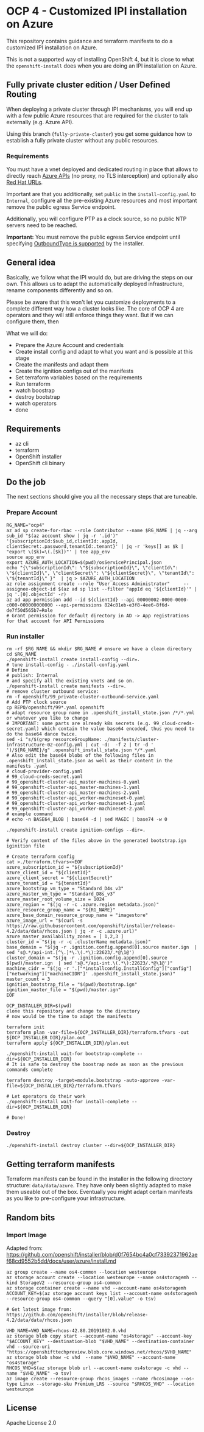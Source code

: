 # OCP 4 - Customized IPI installation on Azure

This repository contains guidance and terraform manifests to do a customized IPI installation on Azure.

This is not a supported way of installing OpenShift 4, but it is close to what the `openshift-install` does
when you are doing an IPI installation on Azure.

## Fully private cluster edition / User Defined Routing

When deploying a private cluster through IPI mechanisms, you will end up with a few public Azure resources that
are required for the cluster to talk externally (e.g. Azure API).

Using this branch (`fully-private-cluster`) you get some guidance how to establish a fully private cluster
without any public resources.

### Requirements

You must have a vnet deployed and dedicated routing in place that allows to directly reach [Azure APIs](https://docs.microsoft.com/en-us/azure/azure-portal/azure-portal-safelist-urls?tabs=public-cloud) (no proxy,
no TLS interception) and optionally also [Red Hat URLs](https://docs.openshift.com/container-platform/4.4/installing/install_config/configuring-firewall.html).

Important are that you additionally, set `public` in the `install-config.yaml` to `Internal`,
configure all the pre-existing Azure resources and most important remove the public egress
Service endpoint.

Additionally, you will configure PTP as a clock source, so no public NTP servers need to be reached.

**Important:** You must remove the public egress Service endpoint until specifying [OutboundType is supported](https://github.com/openshift/installer/pull/3324) by the installer.

## General idea

Basically, we follow what the IPI would do, but are driving the steps on our own. This allows us
to adapt the automatically deployed infrastructure, rename components differently and so on.

Please be aware that this won't let you customize deployments to a complete different way how a
cluster looks like. The core of OCP 4 are operators and they will still enforce things they want.
But if we can configure them, then

What we will do:

* Prepare the Azure Account and credentials
* Create install config and adapt to what you want and is possible at this stage
* Create the manifests and adapt them
* Create the ignition configs out of the manifests
* Set terraform variables based on the requirements
* Run terraform
* watch boostrap
* destroy bootstrap
* watch operators
* done

## Requirements

* az cli
* terraform
* OpenShift installer
* OpenShift cli binary

## Do the job

The next sections should give you all the necessary steps that are tuneable.


### Prepare Account

```shell
RG_NAME="ocp4"
az ad sp create-for-rbac --role Contributor --name $RG_NAME | jq --arg sub_id "$(az account show | jq -r '.id')" '{subscriptionId:$sub_id,clientId:.appId, clientSecret:.password,tenantId:.tenant}' | jq -r 'keys[] as $k | "export \($k)=\(.[$k])"' | tee app_env
source app_env
export AZURE_AUTH_LOCATION=$(pwd)/osServicePrincipal.json
echo "{\"subscriptionId\": \"${subscriptionId}\", \"clientId\": \"${clientId}\", \"clientSecret\": \"${clientSecret}\", \"tenantId\": \"${tenantId}\" }"  | jq > $AZURE_AUTH_LOCATION
az role assignment create --role "User Access Administrator"     --assignee-object-id $(az ad sp list --filter "appId eq '${clientId}'" | jq '.[0].objectId' -r)
az ad app permission add --id ${clientId} --api 00000002-0000-0000-c000-000000000000 --api-permissions 824c81eb-e3f8-4ee6-8f6d-de7f50d565b7=Role
# Grant permission for default directory in AD -> App registrations for that account for API Permissions
```

### Run installer

```shell
rm -rf $RG_NAME && mkdir $RG_NAME # ensure we have a clean directory
cd $RG_NAME
./openshift-install create install-config --dir=.
# tune install-config - ./install-config.yaml
# Define
# publish: Internal
# and specify all the existing vnets and so on.
./openshift-install create manifests --dir=.
# remove cluster outbound service:
rm -f openshift/99_private-cluster-outbound-service.yaml
# Add PTP clock source
cp REPO/openshift/99*.yaml openshift
# adapt resource group name in .openshift_install_state.json /*/*.yml or whatever you like to change
# IMPORTANT: some parts are already k8s secrets (e.g. 99_cloud-creds-secret.yaml) which contain the value base64 encoded, thus you need to do the base64 dance twice.
sed -i "s/$(grep resourceGroupName: ./manifests/cluster-infrastructure-02-config.yml | cut -d:  -f 2 | tr -d ' ')/${RG_NAME}/g" .openshift_install_state.json */*.yaml
# Also edit the base64 blobs of the following files in .openshift_install_state.json as well as their content in the manifests .yaml
# cloud-provider-config.yaml
# 99_cloud-creds-secret.yaml
# 99_openshift-cluster-api_master-machines-0.yaml
# 99_openshift-cluster-api_master-machines-1.yaml
# 99_openshift-cluster-api_master-machines-2.yaml
# 99_openshift-cluster-api_worker-machineset-0.yaml
# 99_openshift-cluster-api_worker-machineset-1.yaml
# 99_openshift-cluster-api_worker-machineset-2.yaml
# example command
# echo -n BASE64_BLOB | base64 -d | sed MAGIC | base74 -w 0

./openshift-install create ignition-configs --dir=.

# Verify content of the files above in the generated bootstrap.ign iginition file

# Create terraform config
cat >./terraform.tfvars<<EOF
azure_subscription_id = "${subscriptionId}"
azure_client_id = "${clientId}"
azure_client_secret = "${clientSecret}"
azure_tenant_id = "${tenantId}"
azure_bootstrap_vm_type = "Standard_D4s_v3"
azure_master_vm_type = "Standard_D8s_v3"
azure_master_root_volume_size = 1024
azure_region = "$(jq -r -c .azure.region metadata.json)"
azure_resource_group_name = "${RG_NAME}"
azure_base_domain_resource_group_name = "imagestore"
azure_image_url = "$(curl -s https://raw.githubusercontent.com/openshift/installer/release-4.2/data/data/rhcos.json | jq -r -c .azure.url)"
azure_master_availability_zones = [ 1,2,3 ]
cluster_id = "$(jq -r -c .clusterName metadata.json)"
base_domain = "$(jq -r .ignition.config.append[0].source master.ign  | sed 's@.*/api-int.[^\.]*\.\(.*\):22623/.*@\1@')
cluster_domain = "$(jq -r .ignition.config.append[0].source $(pwd)/master.ign  | sed 's@.*/api-int.\(.*\):22623/.*@\1@')"
machine_cidr = "$(jq -r '.["*installconfig.InstallConfig"]["config"]["networking"]["machineCIDR"]' .openshift_install_state.json)"
master_count = 3
ignition_bootstrap_file = "$(pwd)/bootstrap.ign"
ignition_master_file = "$(pwd)/master.ign"
EOF

OCP_INSTALLER_DIR=$(pwd)
clone this repository and change to the directory
# now would be the time to adapt the manifests

terraform init
terraform plan -var-file=${OCP_INSTALLER_DIR}/terraform.tfvars -out ${OCP_INSTALLER_DIR}/plan.out
terraform apply ${OCP_INSTALLER_DIR}/plan.out

./openshift-install wait-for bootstrap-complete --dir=${OCP_INSTALLER_DIR}
# It is safe to destroy the boostrap node as soon as the previous commands complete

terraform destroy -target=module.bootstrap -auto-approve -var-file=${OCP_INSTALLER_DIR}/terraform.tfvars

# Let operators do their work
./openshift-install wait-for install-complete --dir=${OCP_INSTALLER_DIR}

# Done!
```

### Destroy

```shell
./openshift-install destroy cluster --dir=${OCP_INSTALLER_DIR}
```
## Getting terraform manifests

Terraform manifests can be found in the installer in the following directory structure: `data/data/azure`.
They have only been slightly adapted to make them useable out of the box. Eventually you might adapt
certain manifests as you like to pre-configure your infrastructure.


## Random bits

### Import Image

Adapted from: https://github.com/openshift/installer/blob/d0f7654bc4a0cf73392371962aef68cd9552b5dd/docs/user/azure/install.md

```shell
az group create --name os4-common --location westeurope
az storage account create --location westeurope --name os4storagemh --kind StorageV2 --resource-group os4-common
az storage container create --name vhd --account-name os4storagemh
ACCOUNT_KEY=$(az storage account keys list --account-name os4storagemh --resource-group os4-common --query "[0].value" -o tsv)

# Get latest image from: https://github.com/openshift/installer/blob/release-4.2/data/data/rhcos.json

VHD_NAME=VHD_NAME=rhcos-42.80.20191002.0.vhd
az storage blob copy start --account-name "os4storage" --account-key "$ACCOUNT_KEY" --destination-blob "$VHD_NAME" --destination-container vhd --source-uri "https://openshifttechpreview.blob.core.windows.net/rhcos/$VHD_NAME"
az storage blob show -c vhd  --name "$VHD_NAME" --account-name "os4storage"
RHCOS_VHD=$(az storage blob url --account-name os4storage -c vhd --name "$VHD_NAME" -o tsv)
az image create --resource-group rhcos_images --name rhcosimage --os-type Linux --storage-sku Premium_LRS --source "$RHCOS_VHD" --location westeurope
```

## License

Apache License 2.0
